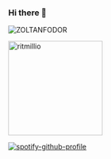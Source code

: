 ### Hi there 👋

![ZOLTANFODOR](https://cdn.shopify.com/s/files/1/0592/7226/5906/files/Green_and_White_Technology_LinkedIn_Banner_1.png?v=1643407934)

<img height="190" align="center" src="https://github-readme-stats.vercel.app/api?username=ritmillio&count_private=true&include_all_commits=true&theme=onedark" alt="ritmillio" />

[![spotify-github-profile](https://spotify-github-profile.vercel.app/api/view?uid=z35eh0oli5z5qokmsiaq6pm54&cover_image=true&theme=default&bar_color_cover=false)](https://github.com/kittinan/spotify-github-profile)

<!--
**ritmillio/ritmillio** is a ✨ _special_ ✨ repository because its `README.md` (this file) appears on your GitHub profile.

Here are some ideas to get you started:

- 🔭 I’m currently working on ...
- 🌱 I’m currently learning ...
- 👯 I’m looking to collaborate on ...
- 🤔 I’m looking for help with ...
- 💬 Ask me about ...
- 📫 How to reach me: ...
- 😄 Pronouns: ...
- ⚡ Fun fact: ...
-->
